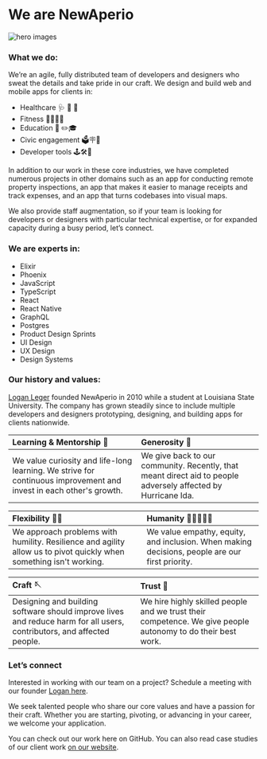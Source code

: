 # We are NewAperio

![hero images](https://user-images.githubusercontent.com/1529366/173092313-2938e23d-8e4b-4d93-87f8-c827d38c4002.png)

### What we do:

We’re an agile, fully distributed team of developers and designers who sweat the details and take pride in our craft. We design and build web and mobile apps for clients in:
- Healthcare 🩺 🏥 💊
- Fitness 👟🥦🏋🏽
- Education 🏫 ✏️🎓
- Civic engagement 🗳️🪧📣
- Developer tools 🕹️🛠️🤖

In addition to our work in these core industries, we have completed numerous projects in other domains such as an app for conducting remote property inspections, an app that makes it easier to manage receipts and track expenses, and an app that turns codebases into visual maps.

We also provide staff augmentation, so if your team is looking for developers or designers with particular technical expertise, or for expanded capacity during a busy period, let’s connect.

### We are experts in:
- Elixir
- Phoenix
- JavaScript
- TypeScript
- React
- React Native
- GraphQL
- Postgres
- Product Design Sprints
- UI Design 
- UX Design
- Design Systems

### Our history and values:

[Logan Leger](https://github.com/lleger) founded NewAperio in 2010 while a student at Louisiana State University. The company has grown steadily since to include multiple developers and designers prototyping, designing, and building apps for clients nationwide. 

| Learning & Mentorship 📖 | Generosity 🎪 |
| :--- | :--- |
| We value curiosity and life-long learning. We strive for continuous improvement and invest in each other's growth. | We give back to our community. Recently, that meant direct aid to people adversely affected by Hurricane Ida. |

| Flexibility 🤸🏾 | Humanity 🧑🏼‍🤝‍🧑🏻 |
| :--- | :--- |
| We approach problems with humility. Resilience and agility allow us to pivot quickly when something isn't working. | We value empathy, equity, and inclusion. When making decisions, people are our first priority. |

| Craft 🪡 | Trust 🧠 |
| :--- | :--- |
| Designing and building software should improve lives and reduce harm for all users, contributors, and affected people. | We hire highly skilled people and we trust their competence. We give people autonomy to do their best work.

### Let’s connect

Interested in working with our team on a project? Schedule a meeting with our founder [Logan here](https://savvycal.com/logan/chat). 

We seek talented people who share our core values and have a passion for their craft. Whether you are starting, pivoting, or advancing in your career, we welcome your application. 

You can check out our work here on GitHub. You can also read case studies of our client work [on our website](https://newaperio.com/work).
